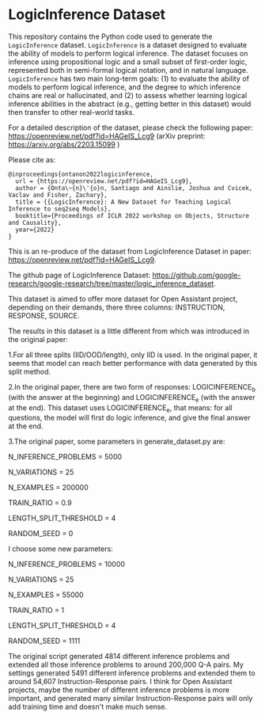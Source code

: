 # LogicInference Dataset

This repository contains the Python code used to generate the `LogicInference`
dataset. `LogicInference` is a dataset designed to evaluate the ability of
models to perform logical inference. The dataset focuses on inference using
propositional logic and a small subset of first-order logic, represented both in
semi-formal logical notation, and in natural language. `LogicInference` has two
main long-term goals: (1) to evaluate the ability of models to perform logical
inference, and the degree to which inference chains are real or hallucinated,
and (2) to assess whether learning logical inference abilities in the abstract
(e.g., getting better in this dataset) would then transfer to other real-world
tasks.

For a detailed description of the dataset, please check the following paper:
https://openreview.net/pdf?id=HAGeIS_Lcg9 (arXiv preprint: https://arxiv.org/abs/2203.15099 )

Please cite as:

```
@inproceedings{ontanon2022logicinference,
  url = {https://openreview.net/pdf?id=HAGeIS_Lcg9},
  author = {Onta\~{n}\'{o}n, Santiago and Ainslie, Joshua and Cvicek, Vaclav and Fisher, Zachary},
  title = {{LogicInference}: A New Dataset for Teaching Logical Inference to seq2seq Models},
  booktitle={Proceedings of ICLR 2022 workshop on Objects, Structure and Causality},
  year={2022}
}
```

This is an re-produce of the dataset from LogicInference Dataset in paper: https://openreview.net/pdf?id=HAGeIS_Lcg9.


The github page of LogicInference Dataset: https://github.com/google-research/google-research/tree/master/logic_inference_dataset.


This dataset is aimed to offer more dataset for Open Assistant project, depending on their demands, there three columns: INSTRUCTION, RESPONSE, SOURCE.


The results in this dataset is a little different from which was introduced in the original paper:


1.For all three splits (IID/OOD/length), only IID is used. In the original paper, it seems that model can reach better performance with data generated by this split method.


2.In the original paper, there are two form of responses: LOGICINFERENCE<sub>b</sub> (with the answer at the beginning) and LOGICINFERENCE<sub>e</sub> (with the answer at the end). This dataset uses LOGICINFERENCE<sub>e</sub>, that means: for all questions, the model will first do logic inference, and give the final answer at the end.


3.The original paper, some parameters in generate_dataset.py are:

N_INFERENCE_PROBLEMS = 5000

N_VARIATIONS = 25

N_EXAMPLES = 200000

TRAIN_RATIO = 0.9

LENGTH_SPLIT_THRESHOLD = 4

RANDOM_SEED = 0


I choose some new parameters:

N_INFERENCE_PROBLEMS = 10000

N_VARIATIONS = 25

N_EXAMPLES = 55000

TRAIN_RATIO = 1

LENGTH_SPLIT_THRESHOLD = 4

RANDOM_SEED = 1111


The original script generated 4814 different inference problems and extended all those inference problems to around 200,000 Q-A pairs. My settings generated 5491 different inference problems and extended them to around 54,607 Instruction-Response pairs. I think for Open Assistant projects, maybe the number of different inference problems is more important, and generated many similar Instruction-Response pairs will only add training time and doesn't make much sense.